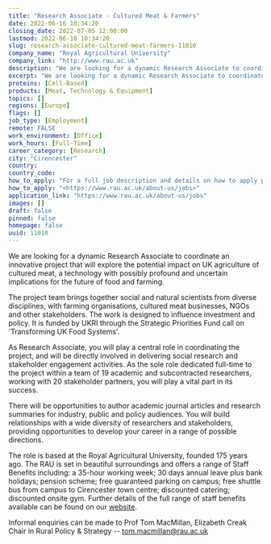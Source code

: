 ```yaml
---
title: "Research Associate - Cultured Meat & Farmers"
date: 2022-06-16 10:34:20
closing_date: 2022-07-05 12:00:00
lastmod: 2022-06-16 10:34:20
slug: research-associate-cultured-meat-farmers-11010
company_name: "Royal Agricultural University"
company_link: "http://www.rau.ac.uk"
description: "We are looking for a dynamic Research Associate to coordinate an innovative project that will explore the potential impact on UK agriculture of cultured meat, a technology with possibly profound and uncertain implications for the future of food and farming.The project team brings together social and natural scientists from diverse disciplines, with farming organisations, cultured meat businesses, NGOs and other stakeholders. The work is designed to influence investment and policy. It is funded by UKRI through the Strategic Priorities Fund call on ‘Transforming UK Food Systems’."
excerpt: "We are looking for a dynamic Research Associate to coordinate an innovative project that will explore the potential impact on UK agriculture of cultured meat, a technology with possibly profound and uncertain implications for the future of food and farming.The project team brings together social and natural scientists from diverse disciplines, with farming organisations, cultured meat businesses, NGOs and other stakeholders. The work is designed to influence investment and policy. It is funded by UKRI through the Strategic Priorities Fund call on ‘Transforming UK Food Systems’."
proteins: [Cell-Based]
products: [Meat, Technology & Equipment]
topics: []
regions: [Europe]
flags: []
job_type: [Employment]
remote: FALSE
work_environment: [Office]
work_hours: [Full-Time]
career_category: [Research]
city: "Cirencester"
country: 
country_code: 
how_to_apply: "For a full job description and details on how to apply please visit:"
how_to_apply: "<https://www.rau.ac.uk/about-us/jobs>"
application_link: "https://www.rau.ac.uk/about-us/jobs"
images: []
draft: false
pinned: false
homepage: false
uuid: 11010
---
```

We are looking for a dynamic Research Associate to coordinate an
innovative project that will explore the potential impact on UK
agriculture of cultured meat, a technology with possibly profound and
uncertain implications for the future of food and farming.

The project team brings together social and natural scientists from
diverse disciplines, with farming organisations, cultured meat
businesses, NGOs and other stakeholders. The work is designed to
influence investment and policy. It is funded by UKRI through the
Strategic Priorities Fund call on 'Transforming UK Food Systems'.

As Research Associate, you will play a central role in coordinating the
project, and will be directly involved in delivering social research and
stakeholder engagement activities. As the sole role dedicated full-time
to the project within a team of 19 academic and subcontracted
researchers, working with 20 stakeholder partners, you will play a vital
part in its success.

There will be opportunities to author academic journal articles and
research summaries for industry, public and policy audiences. You will
build relationships with a wide diversity of researchers and
stakeholders, providing opportunities to develop your career in a range
of possible directions.

The role is based at the Royal Agricultural University, founded 175
years ago. The RAU is set in beautiful surroundings and offers a range
of Staff Benefits including: a 35-hour working week; 30 days annual
leave plus bank holidays; pension scheme; free guaranteed parking on
campus; free shuttle bus from campus to Cirencester town centre;
discounted catering; discounted onsite gym. Further details of the full
range of staff benefits available can be found on our
[website](https://www.rau.ac.uk/about/jobs/benefits-working-us).

Informal enquiries can be made to Prof Tom MacMillan, Elizabeth Creak
Chair in Rural Policy & Strategy -- <tom.macmillan@rau.ac.uk>
